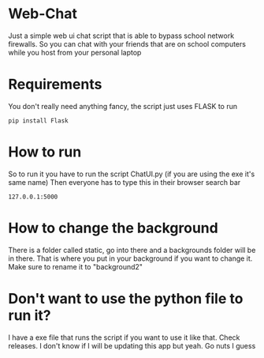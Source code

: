 # Web-Chat
Just a simple web ui chat script that is able to bypass school network firewalls. So you can chat with your friends that are on school computers while you host from your personal laptop


# Requirements
You don't really need anything fancy, the script just uses FLASK to run

```plaintext
pip install Flask
```

# How to run
So to run it you have to run the script ChatUI.py (if you are using the exe it's same name)
Then everyone has to type this in their browser search bar
```plaintext
127.0.0.1:5000
```



# How to change the background
There is a folder called static, go into there and a backgrounds folder will be in there. That is where you put in your background if you want to change it. Make sure to rename it to "background2"

# Don't want to use the python file to run it?
I have a exe file that runs the script if you want to use it like that. Check releases. I don't know if I will be updating this app but yeah. Go nuts I guess

